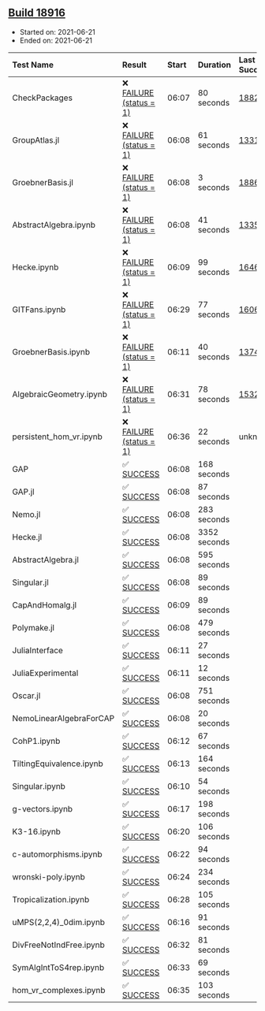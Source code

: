 ## [Build 18916](https://oscarci.mathematik.uni-kl.de/job/oscar/18916/)

* Started on: 2021-06-21
* Ended on: 2021-06-21

| Test Name    | Result | Start | Duration | Last Success | First Failure |
|:-------------|:-------|:------|:---------|:-------------|:--------------|
| CheckPackages | ❌ [FAILURE (status = 1)](https://oscarci.mathematik.uni-kl.de/job/oscar/18916/artifact/logs/build-18916/CheckPackages.log) | 06:07 | 80 seconds | [18822](https://oscarci.mathematik.uni-kl.de/job/oscar/18822/) | [18823](https://oscarci.mathematik.uni-kl.de/job/oscar/18823/) |
| GroupAtlas.jl | ❌ [FAILURE (status = 1)](https://oscarci.mathematik.uni-kl.de/job/oscar/18916/artifact/logs/build-18916/GroupAtlas.jl.log) | 06:08 | 61 seconds | [13311](https://oscarci.mathematik.uni-kl.de/job/oscar/13311/) | [13312](https://oscarci.mathematik.uni-kl.de/job/oscar/13312/) |
| GroebnerBasis.jl | ❌ [FAILURE (status = 1)](https://oscarci.mathematik.uni-kl.de/job/oscar/18916/artifact/logs/build-18916/GroebnerBasis.jl.log) | 06:08 | 3 seconds | [18864](https://oscarci.mathematik.uni-kl.de/job/oscar/18864/) | [18865](https://oscarci.mathematik.uni-kl.de/job/oscar/18865/) |
| AbstractAlgebra.ipynb | ❌ [FAILURE (status = 1)](https://oscarci.mathematik.uni-kl.de/job/oscar/18916/artifact/logs/build-18916/AbstractAlgebra.ipynb.log) | 06:08 | 41 seconds | [13355](https://oscarci.mathematik.uni-kl.de/job/oscar/13355/) | [13356](https://oscarci.mathematik.uni-kl.de/job/oscar/13356/) |
| Hecke.ipynb | ❌ [FAILURE (status = 1)](https://oscarci.mathematik.uni-kl.de/job/oscar/18916/artifact/logs/build-18916/Hecke.ipynb.log) | 06:09 | 99 seconds | [16463](https://oscarci.mathematik.uni-kl.de/job/oscar/16463/) | [16464](https://oscarci.mathematik.uni-kl.de/job/oscar/16464/) |
| GITFans.ipynb | ❌ [FAILURE (status = 1)](https://oscarci.mathematik.uni-kl.de/job/oscar/18916/artifact/logs/build-18916/GITFans.ipynb.log) | 06:29 | 77 seconds | [16068](https://oscarci.mathematik.uni-kl.de/job/oscar/16068/) | [16069](https://oscarci.mathematik.uni-kl.de/job/oscar/16069/) |
| GroebnerBasis.ipynb | ❌ [FAILURE (status = 1)](https://oscarci.mathematik.uni-kl.de/job/oscar/18916/artifact/logs/build-18916/GroebnerBasis.ipynb.log) | 06:11 | 40 seconds | [13748](https://oscarci.mathematik.uni-kl.de/job/oscar/13748/) | [13749](https://oscarci.mathematik.uni-kl.de/job/oscar/13749/) |
| AlgebraicGeometry.ipynb | ❌ [FAILURE (status = 1)](https://oscarci.mathematik.uni-kl.de/job/oscar/18916/artifact/logs/build-18916/AlgebraicGeometry.ipynb.log) | 06:31 | 78 seconds | [15322](https://oscarci.mathematik.uni-kl.de/job/oscar/15322/) | [15323](https://oscarci.mathematik.uni-kl.de/job/oscar/15323/) |
| persistent_hom_vr.ipynb | ❌ [FAILURE (status = 1)](https://oscarci.mathematik.uni-kl.de/job/oscar/18916/artifact/logs/build-18916/persistent_hom_vr.ipynb.log) | 06:36 | 22 seconds | unknown | unknown |
| GAP | ✅ [SUCCESS](https://oscarci.mathematik.uni-kl.de/job/oscar/18916/artifact/logs/build-18916/GAP.log) | 06:08 | 168 seconds |  |  |
| GAP.jl | ✅ [SUCCESS](https://oscarci.mathematik.uni-kl.de/job/oscar/18916/artifact/logs/build-18916/GAP.jl.log) | 06:08 | 87 seconds |  |  |
| Nemo.jl | ✅ [SUCCESS](https://oscarci.mathematik.uni-kl.de/job/oscar/18916/artifact/logs/build-18916/Nemo.jl.log) | 06:08 | 283 seconds |  |  |
| Hecke.jl | ✅ [SUCCESS](https://oscarci.mathematik.uni-kl.de/job/oscar/18916/artifact/logs/build-18916/Hecke.jl.log) | 06:08 | 3352 seconds |  |  |
| AbstractAlgebra.jl | ✅ [SUCCESS](https://oscarci.mathematik.uni-kl.de/job/oscar/18916/artifact/logs/build-18916/AbstractAlgebra.jl.log) | 06:08 | 595 seconds |  |  |
| Singular.jl | ✅ [SUCCESS](https://oscarci.mathematik.uni-kl.de/job/oscar/18916/artifact/logs/build-18916/Singular.jl.log) | 06:08 | 89 seconds |  |  |
| CapAndHomalg.jl | ✅ [SUCCESS](https://oscarci.mathematik.uni-kl.de/job/oscar/18916/artifact/logs/build-18916/CapAndHomalg.jl.log) | 06:09 | 89 seconds |  |  |
| Polymake.jl | ✅ [SUCCESS](https://oscarci.mathematik.uni-kl.de/job/oscar/18916/artifact/logs/build-18916/Polymake.jl.log) | 06:08 | 479 seconds |  |  |
| JuliaInterface | ✅ [SUCCESS](https://oscarci.mathematik.uni-kl.de/job/oscar/18916/artifact/logs/build-18916/JuliaInterface.log) | 06:11 | 27 seconds |  |  |
| JuliaExperimental | ✅ [SUCCESS](https://oscarci.mathematik.uni-kl.de/job/oscar/18916/artifact/logs/build-18916/JuliaExperimental.log) | 06:11 | 12 seconds |  |  |
| Oscar.jl | ✅ [SUCCESS](https://oscarci.mathematik.uni-kl.de/job/oscar/18916/artifact/logs/build-18916/Oscar.jl.log) | 06:08 | 751 seconds |  |  |
| NemoLinearAlgebraForCAP | ✅ [SUCCESS](https://oscarci.mathematik.uni-kl.de/job/oscar/18916/artifact/logs/build-18916/NemoLinearAlgebraForCAP.log) | 06:08 | 20 seconds |  |  |
| CohP1.ipynb | ✅ [SUCCESS](https://oscarci.mathematik.uni-kl.de/job/oscar/18916/artifact/logs/build-18916/CohP1.ipynb.log) | 06:12 | 67 seconds |  |  |
| TiltingEquivalence.ipynb | ✅ [SUCCESS](https://oscarci.mathematik.uni-kl.de/job/oscar/18916/artifact/logs/build-18916/TiltingEquivalence.ipynb.log) | 06:13 | 164 seconds |  |  |
| Singular.ipynb | ✅ [SUCCESS](https://oscarci.mathematik.uni-kl.de/job/oscar/18916/artifact/logs/build-18916/Singular.ipynb.log) | 06:10 | 54 seconds |  |  |
| g-vectors.ipynb | ✅ [SUCCESS](https://oscarci.mathematik.uni-kl.de/job/oscar/18916/artifact/logs/build-18916/g-vectors.ipynb.log) | 06:17 | 198 seconds |  |  |
| K3-16.ipynb | ✅ [SUCCESS](https://oscarci.mathematik.uni-kl.de/job/oscar/18916/artifact/logs/build-18916/K3-16.ipynb.log) | 06:20 | 106 seconds |  |  |
| c-automorphisms.ipynb | ✅ [SUCCESS](https://oscarci.mathematik.uni-kl.de/job/oscar/18916/artifact/logs/build-18916/c-automorphisms.ipynb.log) | 06:22 | 94 seconds |  |  |
| wronski-poly.ipynb | ✅ [SUCCESS](https://oscarci.mathematik.uni-kl.de/job/oscar/18916/artifact/logs/build-18916/wronski-poly.ipynb.log) | 06:24 | 234 seconds |  |  |
| Tropicalization.ipynb | ✅ [SUCCESS](https://oscarci.mathematik.uni-kl.de/job/oscar/18916/artifact/logs/build-18916/Tropicalization.ipynb.log) | 06:28 | 105 seconds |  |  |
| uMPS(2,2,4)_0dim.ipynb | ✅ [SUCCESS](https://oscarci.mathematik.uni-kl.de/job/oscar/18916/artifact/logs/build-18916/uMPS-2-2-4-_0dim.ipynb.log) | 06:16 | 91 seconds |  |  |
| DivFreeNotIndFree.ipynb | ✅ [SUCCESS](https://oscarci.mathematik.uni-kl.de/job/oscar/18916/artifact/logs/build-18916/DivFreeNotIndFree.ipynb.log) | 06:32 | 81 seconds |  |  |
| SymAlgIntToS4rep.ipynb | ✅ [SUCCESS](https://oscarci.mathematik.uni-kl.de/job/oscar/18916/artifact/logs/build-18916/SymAlgIntToS4rep.ipynb.log) | 06:33 | 69 seconds |  |  |
| hom_vr_complexes.ipynb | ✅ [SUCCESS](https://oscarci.mathematik.uni-kl.de/job/oscar/18916/artifact/logs/build-18916/hom_vr_complexes.ipynb.log) | 06:35 | 103 seconds |  |  |
